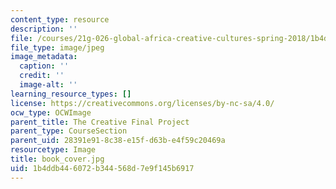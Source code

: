```yaml
---
content_type: resource
description: ''
file: /courses/21g-026-global-africa-creative-cultures-spring-2018/1b4ddb446072b344568d7e9f145b6917_book_cover.jpg
file_type: image/jpeg
image_metadata:
  caption: ''
  credit: ''
  image-alt: ''
learning_resource_types: []
license: https://creativecommons.org/licenses/by-nc-sa/4.0/
ocw_type: OCWImage
parent_title: The Creative Final Project
parent_type: CourseSection
parent_uid: 28391e91-8c38-e15f-d63b-e4f59c20469a
resourcetype: Image
title: book_cover.jpg
uid: 1b4ddb44-6072-b344-568d-7e9f145b6917
---
```

